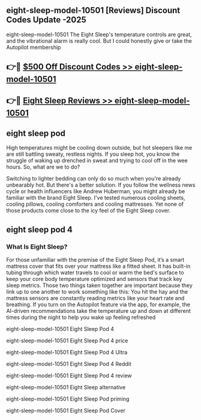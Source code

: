 ## eight-sleep-model-10501 [Reviews​] Discount Codes Update -2025

eight-sleep-model-10501 The Eight Sleep's temperature controls are great, and the vibrational alarm is really cool. But I could honestly give or take the Autopilot membership

## 👉🔴 [$500 Off Discount Codes >> eight-sleep-model-10501](http://download.freeplayer.one?title=eight-sleep-model-10501&ref=18-ES)

## 👉🔴 [Eight Sleep Reviews >> eight-sleep-model-10501](http://download.freeplayer.one?title=eight-sleep-model-10501&ref=18-ES)

## eight sleep pod

High temperatures might be cooling down outside, but hot sleepers like me are still battling sweaty, restless nights. If you sleep hot, you know the struggle of waking up drenched in sweat and trying to cool off in the wee hours. So, what are we to do?

Switching to lighter bedding can only do so much when you're already unbearably hot. But there's a better solution. If you follow the wellness news cycle or health influencers like Andrew Huberman, you might already be familiar with the brand Eight Sleep. I've tested numerous cooling sheets, cooling pillows, cooling comforters and cooling mattresses. Yet none of those products come close to the icy feel of the Eight Sleep cover.

## eight sleep pod 4

### What Is Eight Sleep?

For those unfamiliar with the premise of the Eight Sleep Pod, it’s a smart mattress cover that fits over your mattress like a fitted sheet. It has built-in tubing through which water travels to cool or warm the bed's surface to keep your core body temperature optimized and sensors that track key sleep metrics. Those two things taken together are important because they link up to one another to work something like this: You hit the hay and the mattress sensors are constantly reading metrics like your heart rate and breathing. If you turn on the Autopilot feature via the app, for example, the AI-driven recommendations take the temperature up and down at different times during the night to help you wake up feeling refreshed

eight-sleep-model-10501 Eight Sleep Pod 4

eight-sleep-model-10501 Eight Sleep Pod 4 price

eight-sleep-model-10501 Eight Sleep Pod 4 Ultra

eight-sleep-model-10501 Eight Sleep Pod 4 Reddit

eight-sleep-model-10501 Eight Sleep Pod 4 review

eight-sleep-model-10501 Eight Sleep alternative

eight-sleep-model-10501 Eight Sleep Pod priming

eight-sleep-model-10501 Eight Sleep Pod Cover